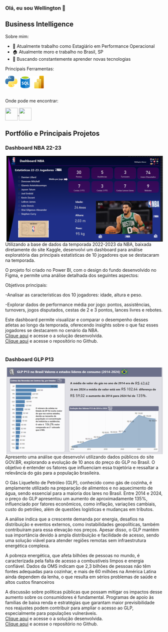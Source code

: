 ### Olá, eu sou Wellington 👋

## Business Intelligence

Sobre mim:

- 🔭 Atualmente trabalho como Estagiário em Performance Operacional
- 🏠 Atualmente moro e trabalho no Brasil, SP
- 🌱 Buscando constantemente aprender novas tecnologias

Principais Ferramentas:

<div style="display: inline_block">
  <img align="center" alt="Python" height="40" width="40" src="https://github.com/BruceFonseca/ferramentas/blob/main/Python-logo-notext.svg.png?raw=true">
  <img align="center" alt="SQL" height="40" width="40" src="https://github.com/BruceFonseca/ferramentas/blob/main/logo.png?raw=true">
  <img align="center" alt="Power BI" height="40" width="40" src="https://github.com/BruceFonseca/ferramentas/blob/main/1200px-New_Power_BI_Logo.svg.png?raw=true">
</div>

<br>

Onde pode me encontrar:
<div style="display: inline_block">
  <a href="https://www.linkedin.com/in/wellington-alencar-de-oliveira-41a6b6274/" target="_blank">
    <img align="center" alt="" height="40" width="40" src="https://github.com/BruceFonseca/Portfolio/blob/main/social%20icons/linkedin.png?raw=true">
  </a>
  <a href="https://www.instagram.com/wellflows/" target="_blank">
    <img align="center" alt="" height="40" width="40" src="https://github.com/BruceFonseca/Portfolio/blob/main/social%20icons/instagram.png?raw=true">
  </a>
</div>

## Portfólio e Principais Projetos
### Dashboard NBA 22-23
<img align="right" width="500"  src="https://github.com/WellAlencar/Dashboard-NBA/blob/main/Imagens/NBA_3.png?raw=true">
Utilizando a base de dados da temporada 2022-2023 da NBA, baixada diretamente do site Kaggle, desenvolvi um dashboard para análise exploratória das principais estatísticas de 10 jogadores que se destacaram na temporada.

O projeto foi criado no Power BI, com o design do fundo desenvolvido no Figma, e permite uma análise detalhada dos seguintes aspectos:

Objetivos principais:

-Analisar as características dos 10 jogadores: idade, altura e peso.

-Explorar dados de performance média por jogo: pontos, assistências, turnovers, jogos disputados, cestas de 2 e 3 pontos, lances livres e rebotes.

Este dashboard permite visualizar e comparar o desempenho desses atletas ao longo da temporada, oferecendo insights sobre o que faz esses jogadores se destacarem no cenário da NBA.
<br>
<a href="https:https://app.powerbi.com/view?r=eyJrIjoiYjBiYmI1ZTMtZTUxMy00YzMwLWFmMzAtMDZmYTZmZmU0YWU0IiwidCI6ImYxNTFmM2I4LTA1OWItNGE3Yi1hMGQxLTMwODZkOGJkODU4ZiJ9" target="_blank">Clique aqui</a> e acesse o a solução desenvolvida.
<br>
<a href="https://github.com/WellAlencar/Dashboard-NBA/blob/main/README.md" target="_blank">Clique aqui</a> e acesse o repositório no Github.
<br>
<br>
### Dashboard GLP P13
<img align="right" width="500"  src="https://github.com/WellAlencar/Portifolio-GLP/blob/main/GLP%20P13.png?raw=true">
Apresento uma análise que desenvolvi utilizando dados públicos do site GOV.BR, explorando a evolução de 10 anos do preço do GLP no Brasil. O objetivo é entender os fatores que influenciam essa trajetória e ressaltar a relevância do gás para a população brasileira. 

O Gás Liquefeito de Petróleo (GLP), conhecido como gás de cozinha, é amplamente utilizado na preparação de alimentos e no aquecimento de água, sendo essencial para a maioria dos lares no Brasil. Entre 2014 e 2024, o preço do GLP apresentou um aumento de aproximadamente 135%, influenciado por fatores econômicos, como inflação, variações cambiais, custo do petróleo, além de questões logísticas e mudanças em tributos. 

A análise indica que a crescente demanda por energia, desafios na distribuição e eventos externos, como instabilidades geopolíticas, também contribuíram para essa elevação nos preços. Apesar disso, o GLP mantém sua importância devido à ampla distribuição e facilidade de acesso, sendo uma solução viável para atender regiões remotas sem infraestrutura energética complexa. 

A pobreza energética, que afeta bilhões de pessoas no mundo, é caracterizada pela falta de acesso a combustíveis limpos e energia confiável. Dados da OMS indicam que 2,3 bilhões de pessoas não têm fontes adequadas para cozinhar, e mais de 60 milhões na América Latina ainda dependem da lenha, o que resulta em sérios problemas de saúde e altos custos financeiros 

A discussão sobre políticas públicas que possam mitigar os impactos desse aumento sobre os consumidores é fundamental. Programas de apoio às famílias de baixa renda e estratégias que garantam maior previsibilidade nos reajustes podem contribuir para ampliar o acesso ao GLP, especialmente para populações vulneráveis. 
<br>
<a href="https://app.powerbi.com/view?r=eyJrIjoiOGU0Mzk1MjMtZWM0Ni00YjBhLThkMTgtNTBmMzk5ZjIyN2I3IiwidCI6ImYxNTFmM2I4LTA1OWItNGE3Yi1hMGQxLTMwODZkOGJkODU4ZiJ9" target="_blank">Clique aqui</a> e acesse o a solução desenvolvida.
<br>
<a href="https://github.com/WellAlencar/Portifolio-GLP/tree/main" target="_blank">Clique aqui</a> e acesse o repositório no Github.
